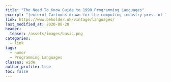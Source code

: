 ```yaml
---
title: "The Need To Know Guide to 1990 Programming Languages"
excerpt: "[extern] Cartoons drawn for the computing industry press of 1990"
link: https://www.beholder.uk/vintage/languages/
last_modified_at: 2020-08-20
header:
  teaser: /assets/images/basic.png
categories:
  - link
tags:
  - humor
  - Programming Languages
classes: wide
author_profile: true
toc: false
---
```

